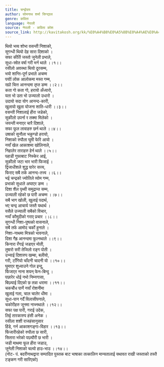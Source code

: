 ```yaml
---
title: चन्द्रोदय
author: सोमनाथ शर्मा सिग्द्याल
genre: कविता
language: नेपाली
source: नेपाली - कविता कोश
source_link: http://kavitakosh.org/kk/%E0%A4%B8%E0%A5%8B%E0%A4%AE%E0%A4%A8%E0%A4%BE%E0%A4%A5_%E0%A4%B6%E0%A4%B0%E0%A5%8D%E0%A4%AE%E0%A4%BE_%E0%A4%B8%E0%A4%BF%E0%A4%97%E0%A5%8D%E0%A4%A6%E0%A5%8D%E0%A4%AF%E0%A4%BE%E0%A4%B2
---
```


थियो भव्य शोभा वसन्ती निशाको,  
सुगन्धी थियो देह सारा दिशाको ।  
सफा कीर्ति जस्तो जुनेली प्रभाले,  
सुधा-स्रोत वर्षा गरी भर्न थाले ।।१।।  
रसीलो अवस्था थियो दूरसम्म,  
भयो शान्ति-पूर्ण प्रभाले अचम्म  
पर्योा लोक आलोकमा मस्त गम्म,  
रह्यो चित्त आनन्दमा तृप्त डम्म ।।२।।  
कता गो कता गो, हरायो अँध्यारो,  
यता भो उता भो उज्यालो उधारो ।  
उदायो सदा योग आनन्द-कारी,  
खुलायो खुला योजना शाति-धारी ।।३।।  
वसन्ती निशालाई हीरा जडेको,  
सुकीलो उपर्ना र तक्मा मिलेको ।  
जयन्ती मनाएर चारै दिशाले,  
सफा फूल लावाहरु छर्न थाले ।।४।।  
उषाको सुनौला भकुण्डो हरायो,  
निशाको रुपौला घुमी फेरि आयो ।  
नयाँ खेल आकाशमा खोलिनाले,  
निहालेर ताराहरु हेर्न थाले ।।५।।  
पहाडी गुफाबाट निस्केर आई,  
सुकीलो जटा भार भारी फिजाई ।  
द्विजाधीशले शुद्ध पारेर सत्त्य,  
फिराए सबै तर्क आनन्द-तत्त्व ।।६।।  
भई चन्द्रको ज्योतिले व्योम गम्म,  
प्रभाको सुधाले अघाएर डम्म ।  
दिशा शैल पृथ्वी समुद्रान्त सम्म,  
उज्याली रहेको छ पारी अचम्म ।।७।।  
सबै भाग खोली, खुलाई पदार्थ,  
भए चन्द्र आचार्य जस्तै यथार्थ ।  
यसैले उज्याली सबैको विचार,  
नयाँ कौमुदीको गराए प्रचार ।।८।।  
सुगन्धी निशा-पुष्पको वासनाले,  
सबै तर्फ आमोद चर्को हुनाले ।  
निशा-नाथमा मित्रको भावनाले,  
दिशा गैह्र आनन्दमा फुल्नथाले ।।९।।  
किनारा रँगाई जडाएर मोती,  
तुषारो सरी तेजिलो रङ्ग पोती ।  
उभ्याई दिशारुप खम्बा, बलीयो,  
गरी, टाँगियो चाँदनी चादनी यो ।।१०।।  
घुमाएर शुध्याउने गोल इन्दु,  
फिंजाएर नाना शयन् फेन-बिन्दु ।  
पछारेर धोई नभो निम्नगासा,  
बिछ्याई दिएको छ तन्ना धरामा ।।११।।  
चकचौंध पार्ने नयाँ रोशनीमा  
खुलाई गला, चाल चालेर धीमा ।  
सुधा-पान गर्दैं विलासीपनाले,  
चकोरीहरु जूनमा नाच्नथाले ।।१२।।  
सफा पक्ष पारी, गराई उदेक,  
लिई तारकारुप हंसी अनेक ।  
रसीला शशी राजहंसानुसार  
हिंडे, गर्न आकाशगङ्गा-विहार ।।१३।।  
फिंजारीरहेको रुपौला छ सारी,  
सितारा भरेको पछ्यौरी छ भारी ।  
जडी माथमा फूल हीरा जडाउ,  
जुनेली निशाको चल्यो हाउ-भाउ ।।१४।।  
(नोट- पं. बदरीनाथद्वारा सम्पादित पुस्तक बाट भाषाका तत्कालिन मान्यतालाई यथावत राखी जस्ताको तस्तै टङ्कण गरी सारिएको)
